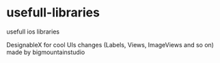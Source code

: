 # usefull-libraries
usefull ios libraries

DesignableX for cool UIs changes (Labels, Views, ImageViews and so on) made by bigmountainstudio

